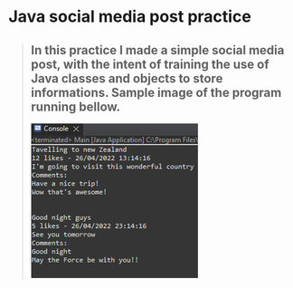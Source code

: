 # Java social media post practice

> ## In this practice I made a simple social media post, with the intent of training the use of Java classes and objects to store informations. Sample image of the program running bellow.
> ![Post-Program-Sample-Github](assets/Post-Program-Sample-Github.png)
